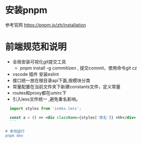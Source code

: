 # 安装pnpm

参考官网 https://pnpm.io/zh/installation

# 前端规范和说明

- 全局安装可视化git提交工具
  - pnpm install -g commitizen , 提交commit，使用命令git cz
- vscode 插件 安装eslint
- 接口统一放在根目录api下面,按模块分类
- 常量配置在当前文件夹下新建constants文件，定义常量
- routes和proxy都在umirc下
- 引入less文件统一 ,避免重名影响。

````jsx | pure
  import styles from 'index.less';

  const a = () => <div className={styles['类名']} >hh</div>
  ```

# 本地运行
pnpm dev
````
